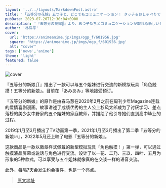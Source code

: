 ```yaml
---
layout: '../../layouts/MarkdownPost.astro'
title: '「五等分の花嫁」五つ子と、どこでもコミュニケーション！ タッチ＆おしゃべりできる新たなシミュレーショントイ「キャラクタッチ！」登場'
pubDate: 2023-07-26T12:30:04+0900
description: '『五等分の花嫁∬』より、五つ子たちとコミュニケーションが取れる新しいシミュレーショントイ「キャラクタッチ！ 五等分の花嫁」が登場。現在、「あみあみ」ほかで予約を受け付けている。'
author: '林洋平'
cover:
  url: 'https://animeanime.jp/imgs/ogp_f/601956.jpg'
  square: 'https://animeanime.jp/imgs/ogp_f/601956.jpg'
  alt: "cover"
tags: ['news','anime']
theme: 'light'
featured: false
---
```


![cover](https://animeanime.jp/imgs/ogp_f/601956.jpg)

『五等分的新娘∬』推出了一款可以与五个姐妹进行交流的新模拟玩具「角色触摸！五等分的新娘」。目前在「あみあみ」等地接受预订。

『五等分的新娘』的原作是由春马葱在2020年2月之前在周刊少年Magazine连载的爱情喜剧漫画。故事讲述了成绩优秀的主人公上杉风太郎成为了讨厌学习、差点落榜的美少女中野家的五个姐妹的家庭教师，并描绘了他引导她们直到高中毕业的过程。

2019年1月至3月播出了TV动画第一季，2021年1月至3月播出了第二季『五等分的新娘∽』，2022年5月还上映了电影『五等分的新娘』。

这款商品是一款以徽章样式佩戴的新型模拟玩具「角色触摸！」第一弹，可以通过触摸液晶屏幕或说话与角色进行交流。设计了以一花、二乃、三玖、四叶、五月为形象的5种款式，可以享受与五个姐妹就像真的在交谈一样的语音交流。

此外，每隔7天会发生约会事件，也是一个亮点。

>[原文地址](https://animeanime.jp/article/2023/07/26/78838.html)  